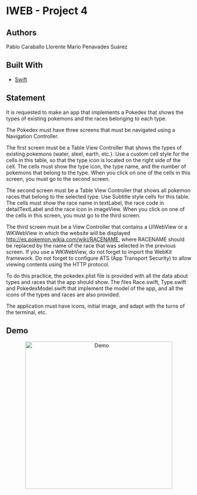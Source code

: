 # IWEB - Project 4
## Authors
Pablo Caraballo Llorente
Mario Penavades Suárez

## Built With
- [Swift](https://www.apple.com/swift/)

## Statement
It is requested to make an app that implements a Pokedex that shows the types of existing pokemons and the races belonging to each type.

The Pokedex must have three screens that must be navigated using a Navigation Controller.

The first screen must be a Table View Controller that shows the types of existing pokemons (water, steel, earth, etc.). Use a custom cell style for the cells in this table, so that the type icon is located on the right side of the cell. The cells must show the type icon, the type name, and the number of pokemons that belong to the type. When you click on one of the cells in this screen, you must go to the second screen.

The second screen must be a Table View Controller that shows all pokemon races that belong to the selected type. Use Subtitle style cells for this table. The cells must show the race name in textLabel, the race code in detailTextLabel and the race icon in imageView. When you click on one of the cells in this screen, you must go to the third screen.

The third screen must be a View Controller that contains a UIWebView or a WKWebView in which the website will be displayed http://es.pokemon.wikia.com/wiki/RACENAME, where RACENAME should be replaced by the name of the race that was selected in the previous screen. If you use a WKWebView, do not forget to import the WebKit framework. Do not forget to configure ATS (App Transport Security) to allow viewing contents using the HTTP protocol.

To do this practice, the pokedex.plist file is provided with all the data about types and races that the app should show. The files Race.swift, Type.swift and PokedexModel.swift that implement the model of the app, and all the icons of the types and races are also provided.

The application must have icons, initial image, and adapt with the turns of the terminal, etc.

## Demo
<p align="center">
    <img src="p4.gif" alt="Demo" height="400" />
</p>